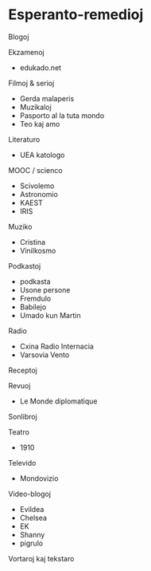 # Esperanto-remedioj

Blogoj

Ekzamenoj
- edukado.net

Filmoj & serioj
- Gerda malaperis
- Muzikaloj
- Pasporto al la tuta mondo
- Teo kaj amo

Literaturo
- UEA katologo

MOOC / scienco
- Scivolemo
- Astronomio
- KAEST
- IRIS

Muziko
- Cristina
- Vinilkosmo
    
Podkastoj
- podkasta
- Usone persone
- Fremdulo
- Babilejo
- Umado kun Martin

Radio
- Cxina Radio Internacia
- Varsovia Vento

Receptoj

Revuoj
- Le Monde diplomatique

Sonlibroj

Teatro
- 1910

Televido
- Mondovizio

Video-blogoj
- Evildea
- Chelsea
- EK
- Shanny
- pigrulo

Vortaroj kaj tekstaro
